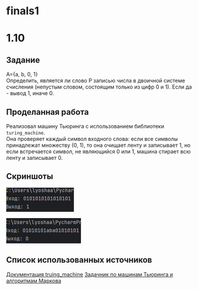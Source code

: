 # finals1 

# 1.10  

## Задание
A={a, b, 0, 1}   
Определить, является ли слово P записью числа в двоичной системе счисления (непустым словом, состоящим только из цифр 0 и 1). Если да - вывод 1, иначе 0.


## Проделанная работа

Реализовал машину Тьюринга с использованием библиотеки `turing_machine`.    
Она проверяет каждый символ входного слова: если все символы принадлежат множеству (0, 1), то она очищает ленту и записывает 1, но  если встречается символ, не являющийся 0 или 1, машина стирает всю ленту и записывает 0.   

## Скриншоты

![результат1 finals1](finals11.png)  


![результат2 finals1](finals12.png)  

## Список использованных источников

[Документация truing_machine](https://github.com/dimazest/turing_machine/blob/master/Turing%20machine.ipynb)
[Задачник по машинам Тьюринга и алгоритмам Маркова](https://cmcmsu.info/download/cmc.mt.markov.tasks.2016.pdf)

